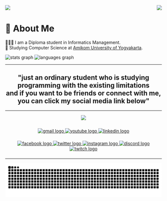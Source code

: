 <img align="right" src="https://visitor-badge.laobi.icu/badge?page_id=bolopakw01.bolopakw01&"  />

<img src="https://readme-typing-svg.herokuapp.com/?font=Montserrat&size=40&weight=700&width=700&height=70&duration=4000&lines=Hi+There!+👋;I'm+Bolopa+Kakungnge+Walinono!;&left=true&vCenter=true&pause=2000" />



# 💫 About Me
👩🏻‍💻 I am a Diploma student in Informatics Management.<br/>
🏫 Studying Computer Science at [Amikom University of Yogyakarta](https://www.amikom.ac.id).<br/>

<div align="left">
<img src="https://github-readme-stats.vercel.app/api?username=bolopakw01&hide_title=false&hide_rank=false&show_icons=true&include_all_commits=true&count_private=true&disable_animations=false&theme=tokyonight&locale=en&hide_border=true&order=1" height="150" alt="stats graph"  />
<img src="https://github-readme-stats.vercel.app/api/top-langs?username=bolopakw01&locale=en&hide_title=false&layout=compact&card_width=320&langs_count=12&theme=tokyonight&hide_border=true&order=2" height="150" alt="languages graph"  />
</div>

<hr>

<h2 align="center">"just an ordinary student who is studying programming with the existing limitations <br>
and if you want to be friends or connect with me, you can click my social media link below"</h2>

<hr>





<div align="center">
  <img height="150" src="https://media1.giphy.com/media/v1.Y2lkPTc5MGI3NjExMmZudmM2czk1ZXBsb2l3bG5ubTVqbzVlaTFzbmkwc3N1c2djY2s2cyZlcD12MV9pbnRlcm5hbF9naWZfYnlfaWQmY3Q9Zw/9Y1wF3wx1Dex8w9wxL/giphy.gif"  />
</div>

###

<div align="center">
  <a href="https://mail.google.com/mail/u/0/?view=cm&tf=1&fs=1&to=bolopakw01@gmail.com" target="_blank">
    <img src="https://img.shields.io/static/v1?message=Gmail&logo=gmail&label=&color=D14836&logoColor=white&labelColor=&style=plastic" height="30" alt="gmail logo"  />
  </a>
  <a href="https://www.youtube.com/@BolopaKW" target="_blank">
    <img src="https://img.shields.io/static/v1?message=Youtube&logo=youtube&label=&color=FF0000&logoColor=white&labelColor=&style=plastic" height="30" alt="youtube logo"  />
  </a>
  <a href="https://www.linkedin.com/in/bolopakw01/" target="_blank">
    <img src="https://img.shields.io/static/v1?message=LinkedIn&logo=linkedin&label=&color=0077B5&logoColor=white&labelColor=&style=plastic" height="30" alt="linkedin logo"  />
  </a>
</div>

###



###

<div align="center">
  <a href="https://www.facebook.com/HanyaUserBiasa" target="_blank">
    <img src="https://img.shields.io/static/v1?message=Facebook&logo=facebook&label=&color=1877F2&logoColor=white&labelColor=&style=flat" height="24" alt="facebook logo"  />
  </a>
  <a href="https://x.com/Bolopa_KW" target="_blank">
    <img src="https://img.shields.io/static/v1?message=Twitter&logo=twitter&label=&color=1DA1F2&logoColor=white&labelColor=&style=flat" height="24" alt="twitter logo"  />
  </a>
  <a href="https://www.instagram.com/bolopa_k.w/" target="_blank">
    <img src="https://img.shields.io/static/v1?message=Instagram&logo=instagram&label=&color=E4405F&logoColor=white&labelColor=&style=flat" height="24" alt="instagram logo"  />
  </a>
  <a href="https://discordapp.com/users/1230223256737419305" target="_blank">
    <img src="https://img.shields.io/static/v1?message=Discord&logo=discord&label=&color=7289DA&logoColor=white&labelColor=&style=flat" height="24" alt="discord logo"  />
  </a>
  <a href="https://www.twitch.tv/bolopakw01" target="_blank">
    <img src="https://img.shields.io/static/v1?message=Twitch&logo=twitch&label=&color=9146FF&logoColor=white&labelColor=&style=flat" height="24" alt="twitch logo"  />
  </a>
</div>

###



<hr>




<div align="center">
  <picture>
    <source media="(prefers-color-scheme: dark)" srcset="https://raw.githubusercontent.com/bolopakw01/BolopaKW/output/github-contribution-grid-snake-dark.svg" />
    <source media="(prefers-color-scheme: light)" srcset="https://raw.githubusercontent.com/bolopakw01/BolopaKW/output/github-contribution-grid-snake.svg" />
    <img alt="Snake eating my contributions" src="https://raw.githubusercontent.com/bolopakw01/BolopaKW/output/github-contribution-grid-snake.svg" style="display: block; margin: auto;" />
  </picture>
</div>


